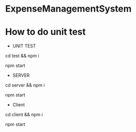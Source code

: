 # ExpenseManagementSystem

# How to do unit test
 
 - UNIT TEST

 cd test && npm i
 
 npm start 


- SERVER
 
 cd server && npm i

 npm start


- Client 

 cd client && npm i

 npm start

